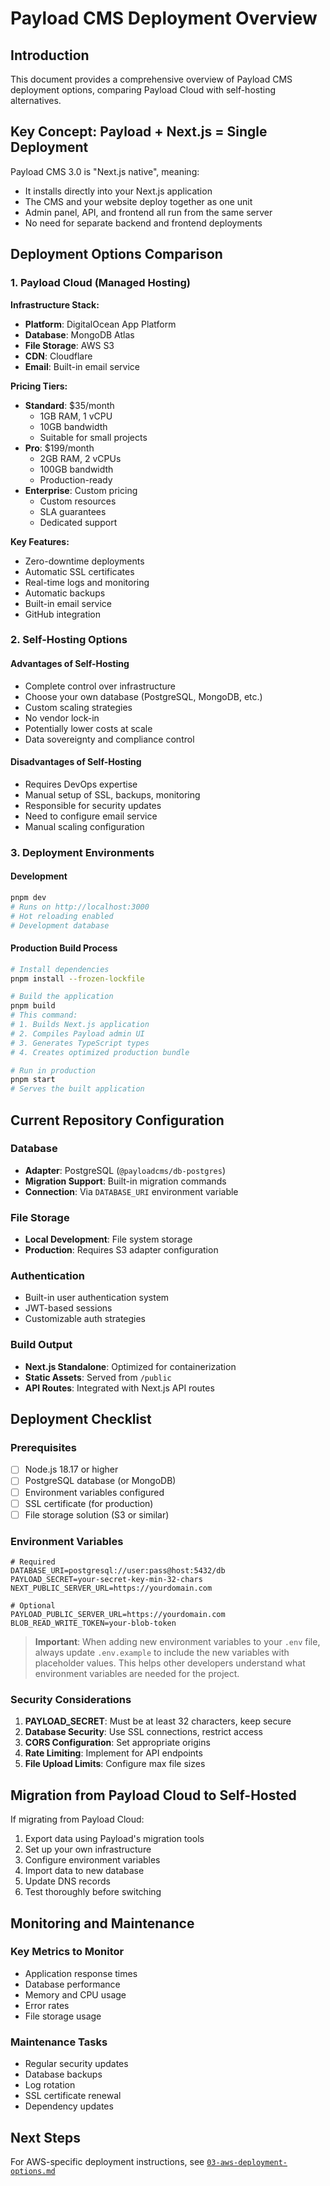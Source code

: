# Payload CMS Deployment Overview

## Introduction
This document provides a comprehensive overview of Payload CMS deployment options, comparing Payload Cloud with self-hosting alternatives.

## Key Concept: Payload + Next.js = Single Deployment

Payload CMS 3.0 is "Next.js native", meaning:
- It installs directly into your Next.js application
- The CMS and your website deploy together as one unit
- Admin panel, API, and frontend all run from the same server
- No need for separate backend and frontend deployments

## Deployment Options Comparison

### 1. Payload Cloud (Managed Hosting)

**Infrastructure Stack:**
- **Platform**: DigitalOcean App Platform
- **Database**: MongoDB Atlas
- **File Storage**: AWS S3
- **CDN**: Cloudflare
- **Email**: Built-in email service

**Pricing Tiers:**
- **Standard**: $35/month
  - 1GB RAM, 1 vCPU
  - 10GB bandwidth
  - Suitable for small projects
- **Pro**: $199/month
  - 2GB RAM, 2 vCPUs
  - 100GB bandwidth
  - Production-ready
- **Enterprise**: Custom pricing
  - Custom resources
  - SLA guarantees
  - Dedicated support

**Key Features:**
- Zero-downtime deployments
- Automatic SSL certificates
- Real-time logs and monitoring
- Automatic backups
- Built-in email service
- GitHub integration

### 2. Self-Hosting Options

#### Advantages of Self-Hosting
- Complete control over infrastructure
- Choose your own database (PostgreSQL, MongoDB, etc.)
- Custom scaling strategies
- No vendor lock-in
- Potentially lower costs at scale
- Data sovereignty and compliance control

#### Disadvantages of Self-Hosting
- Requires DevOps expertise
- Manual setup of SSL, backups, monitoring
- Responsible for security updates
- Need to configure email service
- Manual scaling configuration

### 3. Deployment Environments

#### Development
```bash
pnpm dev
# Runs on http://localhost:3000
# Hot reloading enabled
# Development database
```

#### Production Build Process
```bash
# Install dependencies
pnpm install --frozen-lockfile

# Build the application
pnpm build
# This command:
# 1. Builds Next.js application
# 2. Compiles Payload admin UI
# 3. Generates TypeScript types
# 4. Creates optimized production bundle

# Run in production
pnpm start
# Serves the built application
```

## Current Repository Configuration

### Database
- **Adapter**: PostgreSQL (`@payloadcms/db-postgres`)
- **Migration Support**: Built-in migration commands
- **Connection**: Via `DATABASE_URI` environment variable

### File Storage
- **Local Development**: File system storage
- **Production**: Requires S3 adapter configuration

### Authentication
- Built-in user authentication system
- JWT-based sessions
- Customizable auth strategies

### Build Output
- **Next.js Standalone**: Optimized for containerization
- **Static Assets**: Served from `/public`
- **API Routes**: Integrated with Next.js API routes

## Deployment Checklist

### Prerequisites
- [ ] Node.js 18.17 or higher
- [ ] PostgreSQL database (or MongoDB)
- [ ] Environment variables configured
- [ ] SSL certificate (for production)
- [ ] File storage solution (S3 or similar)

### Environment Variables
```env
# Required
DATABASE_URI=postgresql://user:pass@host:5432/db
PAYLOAD_SECRET=your-secret-key-min-32-chars
NEXT_PUBLIC_SERVER_URL=https://yourdomain.com

# Optional
PAYLOAD_PUBLIC_SERVER_URL=https://yourdomain.com
BLOB_READ_WRITE_TOKEN=your-blob-token
```

> **Important**: When adding new environment variables to your `.env` file, always update `.env.example` to include the new variables with placeholder values. This helps other developers understand what environment variables are needed for the project.

### Security Considerations
1. **PAYLOAD_SECRET**: Must be at least 32 characters, keep secure
2. **Database Security**: Use SSL connections, restrict access
3. **CORS Configuration**: Set appropriate origins
4. **Rate Limiting**: Implement for API endpoints
5. **File Upload Limits**: Configure max file sizes

## Migration from Payload Cloud to Self-Hosted

If migrating from Payload Cloud:
1. Export data using Payload's migration tools
2. Set up your own infrastructure
3. Configure environment variables
4. Import data to new database
5. Update DNS records
6. Test thoroughly before switching

## Monitoring and Maintenance

### Key Metrics to Monitor
- Application response times
- Database performance
- Memory and CPU usage
- Error rates
- File storage usage

### Maintenance Tasks
- Regular security updates
- Database backups
- Log rotation
- SSL certificate renewal
- Dependency updates

## Next Steps
For AWS-specific deployment instructions, see [`03-aws-deployment-options.md`](./03-aws-deployment-options.md)